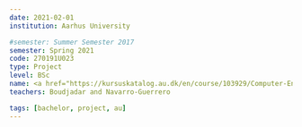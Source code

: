 ```yaml
---
date: 2021-02-01
institution: Aarhus University

#semester: Summer Semester 2017
semester: Spring 2021
code: 270191U023
type: Project
level: BSc
name: <a href="https://kursuskatalog.au.dk/en/course/103929/Computer-Engineering-Project-I" title="Details" target="_blank">Programming for Robotics</a>
teachers: Boudjadar and Navarro-Guerrero 

tags: [bachelor, project, au]
---
```

